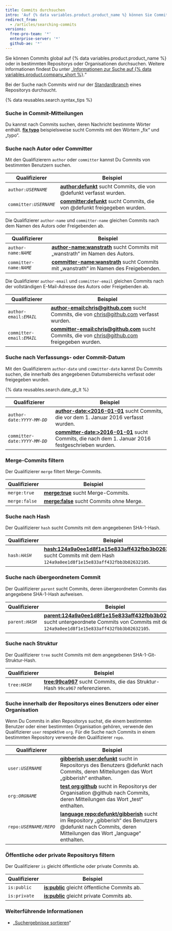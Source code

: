 ```yaml
---
title: Commits durchsuchen
intro: 'Auf {% data variables.product.product_name %} können Sie Commits durchsuchen und die Suchergebnisse mit den folgenden Kennzeichnern der Commit-Suche in beliebiger Kombination eingrenzen.'
redirect_from:
  - /articles/searching-commits
versions:
  free-pro-team: '*'
  enterprise-server: '*'
  github-ae: '*'
---
```


Sie können Commits global auf {% data variables.product.product_name %} oder in bestimmten Repositorys oder Organisationen durchsuchen. Weitere Informationen findest Du unter „[Informationen zur Suche auf {% data variables.product.company_short %}](/articles/about-searching-on-github).“

Bei der Suche nach Commits wird nur der [Standardbranch](/articles/about-branches) eines Repositorys durchsucht.

{% data reusables.search.syntax_tips %}

### Suche in Commit-Mitteilungen

Du kannst nach Commits suchen, deren Nachricht bestimmte Wörter enthält. [**fix typo**](https://github.com/search?q=fix+typo&type=Commits) beispielsweise sucht Commits mit den Wörtern „fix“ und „typo“.

### Suche nach Autor oder Committer

Mit den Qualifizierern `author` oder `committer` kannst Du Commits von bestimmten Benutzern suchen.

| Qualifizierer             | Beispiel                                                                                                                                  |
| ------------------------- | ----------------------------------------------------------------------------------------------------------------------------------------- |
| <code>author:<em>USERNAME</em></code> | [**author:defunkt**](https://github.com/search?q=author%3Adefunkt&type=Commits) sucht Commits, die von @defunkt verfasst wurden.          |
| <code>committer:<em>USERNAME</em></code> | [**committer:defunkt**](https://github.com/search?q=committer%3Adefunkt&type=Commits) sucht Commits, die von @defunkt freigegeben wurden. |

Die Qualifizierer `author-name` und `committer-name` gleichen Commits nach dem Namen des Autors oder Freigebenden ab.

| Qualifizierer             | Beispiel                                                                                                                                                     |
| ------------------------- | ------------------------------------------------------------------------------------------------------------------------------------------------------------ |
| <code>author-name:<em>NAME</em></code> | [**author-name:wanstrath**](https://github.com/search?q=author-name%3Awanstrath&type=Commits) sucht Commits mit „wanstrath“ im Namen des Autors.             |
| <code>committer-name:<em>NAME</em></code> | [**committer-name:wanstrath**](https://github.com/search?q=committer-name%3Awanstrath&type=Commits) sucht Commits mit „wanstrath“ im Namen des Freigebenden. |

Die Qualifizierer `author-email` und `committer-email` gleichen Commits nach der vollständigen E-Mail-Adresse des Autors oder Freigebenden ab.

| Qualifizierer             | Beispiel                                                                                                                                                                          |
| ------------------------- | --------------------------------------------------------------------------------------------------------------------------------------------------------------------------------- |
| <code>author-email:<em>EMAIL</em></code> | [**author-email:chris@github.com**](https://github.com/search?q=author-email%3Achris%40github.com&type=Commits) sucht Commits, die von chris@github.com verfasst wurden.          |
| <code>committer-email:<em>EMAIL</em></code> | [**committer-email:chris@github.com**](https://github.com/search?q=committer-email%3Achris%40github.com&type=Commits) sucht Commits, die von chris@github.com freigegeben wurden. |

### Suche nach Verfassungs- oder Commit-Datum

Mit den Qualifizierern `author-date` und `committer-date` kannst Du Commits suchen, die innerhalb des angegebenen Datumsbereichs verfasst oder freigegeben wurden.

{% data reusables.search.date_gt_lt %}

| Qualifizierer             | Beispiel                                                                                                                                                                            |
| ------------------------- | ----------------------------------------------------------------------------------------------------------------------------------------------------------------------------------- |
| <code>author-date:<em>YYYY-MM-DD</em></code> | [**author-date:&lt;2016-01-01**](https://github.com/search?q=author-date%3A<2016-01-01&type=Commits) sucht Commits, die vor dem 1. Januar 2016 verfasst wurden.               |
| <code>committer-date:<em>YYYY-MM-DD</em></code> | [**committer-date:&gt;2016-01-01**](https://github.com/search?q=committer-date%3A<2016-01-01&type=Commits) sucht Commits, die nach dem 1. Januar 2016 festgeschrieben wurden. |

### Merge-Commits filtern

Der Qualifizierer `merge` filtert Merge-Commits.

| Qualifizierer | Beispiel                                                                                            |
| ------------- | --------------------------------------------------------------------------------------------------- |
| `merge:true`  | [**merge:true**](https://github.com/search?q=merge%3Atrue&type=Commits) sucht Merge-Commits.        |
| `merge:false` | [**merge:false**](https://github.com/search?q=merge%3Afalse&type=Commits) sucht Commits ohne Merge. |

### Suche nach Hash

Der Qualifizierer `hash` sucht Commits mit dem angegebenen SHA-1-Hash.

| Qualifizierer             | Beispiel                                                                                                                                                                                                                              |
| ------------------------- | ------------------------------------------------------------------------------------------------------------------------------------------------------------------------------------------------------------------------------------- |
| <code>hash:<em>HASH</em></code> | [**hash:124a9a0ee1d8f1e15e833aff432fbb3b02632105**](https://github.com/github/gitignore/search?q=hash%3A124a9a0ee1d8f1e15e833aff432fbb3b02632105&type=Commits) sucht Commits mit dem Hash `124a9a0ee1d8f1e15e833aff432fbb3b02632105`. |

### Suche nach übergeordnetem Commit

Der Qualifizierer `parent` sucht Commits, deren übergeordneten Commits das angegebene SHA-1-Hash aufweisen.

| Qualifizierer             | Beispiel                                                                                                                                                                                                                                                                            |
| ------------------------- | ----------------------------------------------------------------------------------------------------------------------------------------------------------------------------------------------------------------------------------------------------------------------------------- |
| <code>parent:<em>HASH</em></code> | [**parent:124a9a0ee1d8f1e15e833aff432fbb3b02632105**](https://github.com/github/gitignore/search?q=parent%3A124a9a0ee1d8f1e15e833aff432fbb3b02632105&type=Commits&utf8=%E2%9C%93) sucht untergeordnete Commits von Commits mit dem Hash `124a9a0ee1d8f1e15e833aff432fbb3b02632105`. |

### Suche nach Struktur

Der Qualifizierer `tree` sucht Commits mit dem angegebenen SHA-1-Git-Struktur-Hash.

| Qualifizierer              | Beispiel                                                                                                                                                   |
| -------------------------- | ---------------------------------------------------------------------------------------------------------------------------------------------------------- |
| <code>tree:<em>HASH</em></code> | [**tree:99ca967**](https://github.com/github/gitignore/search?q=tree%3A99ca967&type=Commits) sucht Commits, die das Struktur-Hash `99ca967` referenzieren. |

### Suche innerhalb der Repositorys eines Benutzers oder einer Organisation

Wenn Du Commits in allen Repositorys suchst, die einem bestimmten Benutzer oder einer bestimmten Organisation gehören, verwende den Qualifizierer `user` respektive `org`. Für die Suche nach Commits in einem bestimmten Repository verwende den Qualifizierer `repo`.

| Qualifizierer              | Beispiel                                                                                                                                                                                                                                                  |
| -------------------------- | --------------------------------------------------------------------------------------------------------------------------------------------------------------------------------------------------------------------------------------------------------- |
| <code>user:<em>USERNAME</em></code> | [**gibberish user:defunkt**](https://github.com/search?q=gibberish+user%3Adefunkt&type=Commits&utf8=%E2%9C%93) sucht in Repositorys des Benutzers @defunkt nach Commits, deren Mitteilungen das Wort „gibberish“ enthalten.                               |
| <code>org:<em>ORGNAME</em></code> | [**test org:github**](https://github.com/search?utf8=%E2%9C%93&q=test+org%3Agithub&type=Commits) sucht in Repositorys der Organisation @github nach Commits, deren Mitteilungen das Wort „test“ enthalten.                                                |
| <code>repo:<em>USERNAME/REPO</em></code> | [**language repo:defunkt/gibberish**](https://github.com/search?utf8=%E2%9C%93&q=language+repo%3Adefunkt%2Fgibberish&type=Commits) sucht im Repository „gibberish“ des Benutzers @defunkt nach Commits, deren Mitteilungen das Wort „language“ enthalten. |

### Öffentliche oder private Repositorys filtern

Der Qualifizierer `is` gleicht öffentliche oder private Commits ab.

| Qualifizierer | Beispiel                                                                                              |
| ------------- | ----------------------------------------------------------------------------------------------------- |
| `is:public`   | [**is:public**](https://github.com/search?q=is%3Apublic&type=Commits) gleicht öffentliche Commits ab. |
| `is:private`  | [**is:public**](https://github.com/search?q=is%3Apublic&type=Commits) gleicht private Commits ab.     |

### Weiterführende Informationen

- „[Suchergebnisse sortieren](/articles/sorting-search-results/)“
